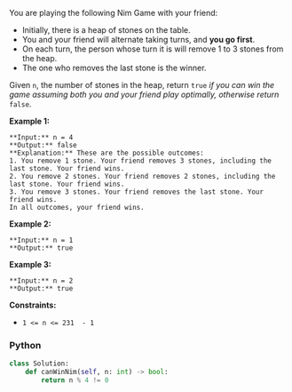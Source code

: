 You are playing the following Nim Game with your friend:

-   Initially, there is a heap of stones on the table.
-   You and your friend will alternate taking turns, and  **you go first**.
-   On each turn, the person whose turn it is will remove 1 to 3 stones from the heap.
-   The one who removes the last stone is the winner.

Given  `n`, the number of stones in the heap, return  `true` _if you can win the game assuming both you and your friend play optimally, otherwise return_ `false`.

**Example 1:**
```
**Input:** n = 4
**Output:** false
**Explanation:** These are the possible outcomes:
1. You remove 1 stone. Your friend removes 3 stones, including the last stone. Your friend wins.
2. You remove 2 stones. Your friend removes 2 stones, including the last stone. Your friend wins.
3. You remove 3 stones. Your friend removes the last stone. Your friend wins.
In all outcomes, your friend wins.
```

**Example 2:**
```
**Input:** n = 1
**Output:** true
```

**Example 3:**
```
**Input:** n = 2
**Output:** true
```

**Constraints:**
-   `1 <= n <= 231  - 1`


### Python
```python
class Solution:
    def canWinNim(self, n: int) -> bool:
        return n % 4 != 0
```